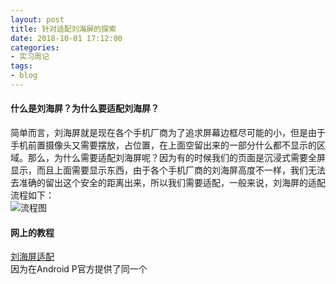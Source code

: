 ```yaml
---
layout: post
title: 针对适配刘海屏的探索
date: 2018-10-01 17:12:00
categories: 
- 实习周记
tags:
- blog
--- 
```


#### 什么是刘海屏？为什么要适配刘海屏？
简单而言，刘海屏就是现在各个手机厂商为了追求屏幕边框尽可能的小，但是由于手机前置摄像头又需要摆放，占位置，在上面空留出来的一部分什么都不显示的区域。那么，为什么需要适配刘海屏呢？因为有的时候我们的页面是沉浸式需要全屏显示，而且上面需要显示东西，由于各个手机厂商的刘海屏高度不一样，我们无法去准确的留出这个安全的距离出来，所以我们需要适配，一般来说，刘海屏的适配流程如下：  
![流程图](https://upload-images.jianshu.io/upload_images/2835050-08bdcbaecf3da828.png?imageMogr2/auto-orient/)  
####  网上的教程  
[刘海屏适配](https://www.jianshu.com/p/62c6625db7ab)   
因为在Android P官方提供了同一个
  
